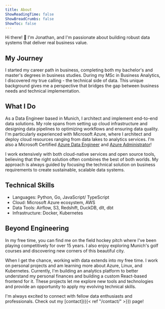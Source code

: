 ```yaml
---
title: About
ShowReadingTime: false
ShowBreadCrumbs: false
ShowToc: false
---
```


Hi there! 👋 I'm Jonathan, and I'm passionate about building robust data systems that deliver real business value.

## My Journey
I started my career path in business, completing both my bachelor's and master's degrees in business studies. During my MSc in Business Analytics, I discovered my true calling - the technical side of data. This unique background gives me a perspective that bridges the gap between business needs and technical implementation.

## What I Do
As a Data Engineer based in Munich, I architect and implement end-to-end data solutions. My role spans from setting up cloud infrastructure and designing data pipelines to optimizing workflows and ensuring data quality. I'm particularly experienced with Microsoft Azure, where I architect and deploy cloud resources ranging from data lakes to analytics services. I'm also a Microsoft Certified [Azure Data Engineer](https://learn.microsoft.com/api/credentials/share/en-us/JonathanSchwarzhaupt-5816/A432492773D7B593?sharingId=18F3986EE2A538EB) and [Azure Administrator](https://learn.microsoft.com/en-us/credentials/certifications/azure-administrator/?practice-assessment-type=certification)!

I work extensively with both cloud-native services and open source tools, believing that the right solution often combines the best of both worlds. My approach is always guided by focusing the technical solution on business requirements to create sustainable, scalable data systems.

## Technical Skills
- Languages: Python, Go, JavaScript/ TypeScript
- Cloud: Microsoft Azure ecosystem, AWS
- Data Tools: Airflow, S3, Redshift, DuckDB, dlt, dbt
- Infrastructure: Docker, Kubernetes

## Beyond Engineering
In my free time, you can find me on the field hockey pitch where I've been playing competitively for over 15 years. I also enjoy exploring Munich's golf courses and discovering new corners of this beautiful city.

When I get the chance, working with data extends into my free time. I work on personal projects and am learning more about Azure, Linux, and Kubernetes. Currently, I'm building an analytics platform to better understand my personal finances and building a custom React-based frontend for it. These projects let me explore new tools and technologies and provide an opportunity to apply my evolving technical skills. 

I'm always excited to connect with fellow data enthusiasts and professionals. Check out my [contact]({{< ref "/contact/" >}}) page!
